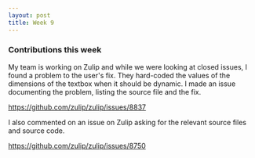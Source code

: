 ```yaml
---
layout: post
title: Week 9
---
```


### Contributions this week
My team is working on Zulip and while we were looking at closed issues, I found a problem to the user's fix. They hard-coded the values of the dimensions of the textbox when it should be dynamic. I made an issue documenting the problem, listing the source file and the fix.

https://github.com/zulip/zulip/issues/8837

I also commented on an issue on Zulip asking for the relevant source files and source code.

https://github.com/zulip/zulip/issues/8750
